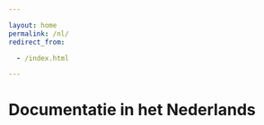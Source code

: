 ```yaml
---

layout: home
permalink: /nl/
redirect_from:

  - /index.html

---
```


# Documentatie in het Nederlands

